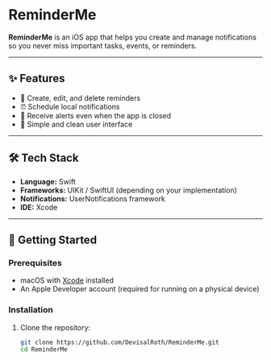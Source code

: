 # ReminderMe

**ReminderMe** is an iOS app that helps you create and manage notifications so you never miss important tasks, events, or reminders.

---

## ✨ Features
- 📌 Create, edit, and delete reminders  
- ⏰ Schedule local notifications  
- 🔔 Receive alerts even when the app is closed  
- 🎨 Simple and clean user interface  

---

## 🛠️ Tech Stack
- **Language:** Swift  
- **Frameworks:** UIKit / SwiftUI (depending on your implementation)  
- **Notifications:** UserNotifications framework  
- **IDE:** Xcode  

---

## 🚀 Getting Started

### Prerequisites
- macOS with [Xcode](https://developer.apple.com/xcode/) installed  
- An Apple Developer account (required for running on a physical device)

### Installation
1. Clone the repository:
   ```bash
   git clone https://github.com/DevisalRoth/ReminderMe.git
   cd ReminderMe
